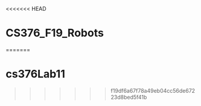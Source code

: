 <<<<<<< HEAD
# CS376_F19_Robots
=======
# cs376Lab11
>>>>>>> f19df6a67f78a49eb04cc56de67223d8bed5f41b
